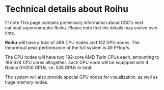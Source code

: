 # Technical details about Roihu

!!! note
    This page contains preliminary information about CSC's next national
    supercomputer Roihu. Please note that the details may evolve over time.

**Roihu** will have a total of 486 CPU nodes and 132 GPU nodes. The theoretical
peak performance of the full system is 49 PFlop/s.

The CPU nodes will have two 192-core AMD Turin CPUs each, amounting to 186 624
CPU cores altogether. Each GPU node will be equipped with 4 Nvidia GH200 GPUs,
i.e. 528 GPUs in total.

The system will also provide special GPU nodes for visualization, as well as
huge memory nodes.
